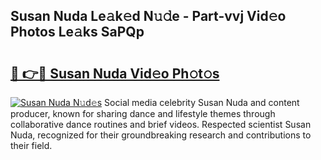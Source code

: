 ## Susan Nuda Le𝚊k𝚎d N𝚞𝚍e - Part-vvj Vid𝚎o Photos Le𝚊ks SaPQp

# <h2><a href="http://fbdr3z7.evod.top/?m=Susan+Nuda">🔗 👉🔴 Susan Nuda Vid𝚎o Ph𝚘t𝚘s</a></h2>

[![Susan Nuda N𝚞d𝚎s](https://i.imgur.com/8V9OHl7.gif)](http://fbdr3z7.evod.top/?m=Susan+Nuda)
Social media celebrity Susan Nuda and content producer, known for sharing dance and lifestyle themes through collaborative dance routines and brief videos. Respected scientist Susan Nuda, recognized for their groundbreaking research and contributions to their field. 
